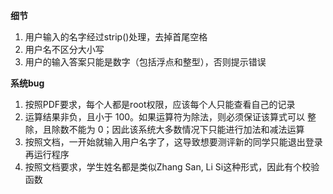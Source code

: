 **细节**
1. 用户输入的名字经过strip()处理，去掉首尾空格
2. 用户名不区分大小写
3. 用户的输入答案只能是数字（包括浮点和整型），否则提示错误


**系统bug**
1. 按照PDF要求，每个人都是root权限，应该每个人只能查看自己的记录
2. 运算结果非负，且小于 100。如果运算符为除法，则必须保证该算式可以
整除，且除数不能为 0；因此该系统大多数情况下只能进行加法和减法运算
3. 按照文档，一开始就输入用户名字了，这导致想要测评新的同学只能退出登录再运行程序
4. 按照文档要求，学生姓名都是类似Zhang San, Li Si这种形式，因此有个校验函数